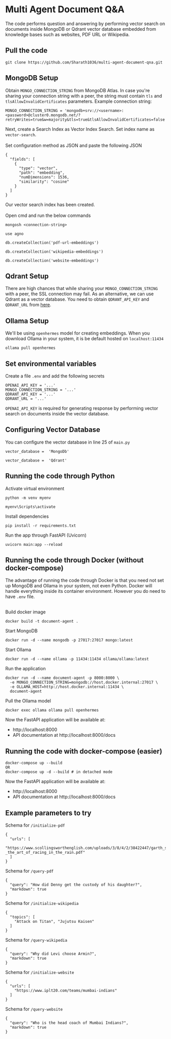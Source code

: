 # Multi Agent Document Q&A

The code performs question and answering by performing vector search on documents inside MongoDB or Qdrant vector database embedded from knowledge bases such as websites, PDF URL or Wikipedia.

## Pull the code
```
git clone https://github.com/Sharath1036/multi-agent-document-qna.git
```

## MongoDB Setup
Obtain `MONGO_CONNECTION_STRING` from MongoDB Atlas. In case you're sharing your connection string with a peer, the string must contain `tls` and  `tlsAllowInvalidCertificates` parameters. Example connection string:
```
MONGO_CONNECTION_STRING = 'mongodb+srv://<username>:<password>@cluster0.mongodb.net/?retryWrites=true&w=majority&tls=true&tlsAllowInvalidCertificates=false'
```

Next, create a Search Index as Vector Index Search. Set index name as `vector-search`.<br><br>
Set configuration method as JSON and paste the following JSON
```
{
  "fields": [
    {
      "type": "vector",
      "path": "embedding",
      "numDimensions": 1536,
      "similarity": "cosine"
    }
  ]
}
```
Our vector search index has been created.<br><br>
Open cmd and run the below commands
```
mongosh <connection-string>
```
```
use agno
```
```
db.createCollection('pdf-url-embeddings')
```
```
db.createCollection('wikipedia-embeddings')
```
```
db.createCollection('website-embeddings')
```

## Qdrant Setup
There are high chances that while sharing your `MONGO_CONNECTION_STRING` with a peer, the SSL connection may fail. As an alternative, we can use Qdrant as a vector database. You need to obtain `QDRANT_API_KEY` and `QDRANT_URL` from <a href='https://cloud.qdrant.io/'>here</a>.

## Ollama Setup
We'll be using `openhermes` model for creating embeddings. When you download Ollama in your system, it is be default hosted on `localhost:11434`
```
ollama pull openhermes
```

## Set environmental variables
Create a file `.env` and add the following secrets
```
OPENAI_API_KEY = '...'
MONGO_CONNECTION_STRING = '...'
QDRANT_API_KEY = '...'
QDRANT_URL = '...'
```
`OPENAI_API_KEY` is required for generating response by performing vector search on documents inside the vector database.

## Configuring Vector Database
You can configure the vector database in line 25 of `main.py`
```
vector_database =  'MongoDb'
```
```
vector_database =  'Qdrant'
```

## Running the code through Python
Activate virtual environment
```
python -m venv myenv
```
```
myenv\Scripts\activate
```
Install dependencies
```
pip install -r requirements.txt
```
Run the app through FastAPI (Uvicorn)
```
uvicorn main:app --reload
```

## Running the code through Docker (without docker-compose)
The advantage of running the code through Docker is that you need not set up MongoDB and Ollama in your system, not even Python. Docker will handle everything inside its container environment. However you do need to have `.env` file.<br><br>

Build docker image
```
docker build -t document-agent .
```
Start MongoDB
```
docker run -d --name mongodb -p 27017:27017 mongo:latest
```
Start Ollama
```
docker run -d --name ollama -p 11434:11434 ollama/ollama:latest
```
Run the application
```
docker run -d --name document-agent -p 8000:8000 \
  -e MONGO_CONNECTION_STRING=mongodb://host.docker.internal:27017 \
  -e OLLAMA_HOST=http://host.docker.internal:11434 \
  document-agent
```
Pull the Ollama model
```
docker exec ollama ollama pull openhermes
```

Now the FastAPI application will be available at:
* http://localhost:8000
* API documentation at http://localhost:8000/docs

## Running the code with docker-compose (easier)
```
docker-compose up --build
OR
docker-compose up -d --build # in detached mode
```
Now the FastAPI application will be available at:
* http://localhost:8000
* API documentation at http://localhost:8000/docs

## Example parameters to try
Schema for `/initialize-pdf`
```
{
  "urls": [
    "https://www.scollingsworthenglish.com/uploads/3/8/4/2/38422447/garth_stein_-_the_art_of_racing_in_the_rain.pdf"
  ]
}
```

Schema for `/query-pdf`
```
{
  "query": "How did Denny get the custody of his daughter?",
  "markdown": true
}
```

Schema for `/initialize-wikipedia`
```
{
  "topics": [
    "Attack on Titan", "Jujutsu Kaisen"
  ]
}
```

Schema for `/query-wikipedia`
```
{
  "query": "Why did Levi choose Armin?",
  "markdown": true
}
```

Schema for `/initialize-website`
```
{
  "urls": [
    "https://www.iplt20.com/teams/mumbai-indians"
  ]
}
```

Schema for `/query-website`
```
{
  "query": "Who is the head coach of Mumbai Indians?",
  "markdown": true
}
```
